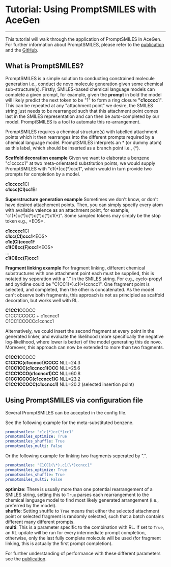 # Tutorial: Using PromptSMILES with AceGen

---

This tutorial will walk through the application of PromptSMILES in AceGen.
For further information about PromptSMILES, please refer to the [publication](https://chemrxiv.org/engage/chemrxiv/article-details/65e718eee9ebbb4db9f21886) and the [GitHub](https://github.com/compsciencelab/PromptSMILES).

## What is PromptSMILES?

PromptSMILES is a simple solution to conducting constrained molecule generation i.e., conduct de novo molecule generation given some chemical sub-structure(s). Firstly, SMILES-based chemical language models can complete a given prompt, for example, given the **prompt** in bold the model will likely predict the next token to be "1" to form a ring closure **"c1ccccc**1". This can be repeated at any "attachment point" we desire, the SMILES string just needs to be rearranged such that this attachment point comes last in the SMILES representation and can then be auto-completed by our model. PromptSMILES is a tool to automate this re-arrangement.

PromptSMILES requires a chemical structure(s) with labelled attachment points which it then rearranges into the different prompts required by a chemical language model. PromptSMILES interprets an * (or dummy atom) as this label, which should be inserted as a branch point i.e., (*). 

**Scaffold decoration example** Given we want to elaborate a benzene "c1ccccc1" at two meta-orientated substitution points, we would supply PromptSMILES with "c1(\*)cc(\*)ccc1", which would in turn provide two prompts for completion by a model.

**c1ccccc1**Cl  
**c1ccc(Cl)cc1**Br

**Superstructure generation example** Sometimes we don't know, or don't have desired attachement points. Then, you can simply specify every atom with available valence as an attachment point, for example, "c1(\*)c(\*)c(\*)c(\*)c(\*)c1(\*)". Some sampled tokens may simply be the stop token e.g., \<EOS\>.

**c1ccccc1**Cl  
**c1cc(Cl)ccc1**\<EOS\>  
**c1c(Cl)cccc1**F  
**c1(Cl)cc(F)ccc1**\<EOS\>  
...  
**c1(Cl)cc(F)ccc1**  

**Fragment linking example** For fragment linking, different chemical substructures with one attachment point each must be supplied, this is notated by seperation with a "." in the SMILES string. For e.g., cyclo-propyl and pyridine could be "C1CC1(\*).c1(\*)ccncc1". One fragment point is selected, and completed, then the other is concatenated. As the model can't observe both fragments, this approach is not as principled as scaffold decoration, but works well with RL.

**C1CC1**CCOCC  
C1CC1CCOCC + c1ccncc1  
C1CC1CCOCCc1ccncc1

Alternatively, we could insert the second fragment at every point in the generated linker, and evaluate the likelihood (more specifically the negative log-likelihood, where lower is better) of the model generating this de novo. Moreover, this approach can now be extended to more than two fragments.

**C1CC1**CCOCC  
**C1CC1C(c1ccncc1)COCC**  NLL=24.3  
**C1CC1CC(c1ccncc1)OCC**  NLL=25.6  
**C1CC1CCO(c1ccncc1)CC**  NLL=60.8  
**C1CC1CCOC(c1ccncc1)C**  NLL=23.2  
**C1CC1CCOCC(c1ccncc1)**  NLL=20.2 (selected insertion point)  

## Using PromptSMILES via configuration file

Several PromptSMILES can be accepted in the config file. 

See the following example for the meta-substituted benzene.

```YAML
promptsmiles: "c1c(*)cc(*)cc1"
promptsmiles_optimize: True
promptsmiles_shuffle: True
promptsmiles_multi: False
```

Or the following example for linking two fragments seperated by ".".

```YAML
promptsmiles: "C1CC1(\*).c1(\*)ccncc1"
promptsmiles_optimize: True
promptsmiles_shuffle: True
promptsmiles_multi: False
```

**optimize**: There is usually more than one potential rearrangement of a SMILES string, setting this to `True` parses each rearrangement to the chemical language model to find most likely generated arrangement (i.e., preferred by the model).  
**shuffle**: Setting shuffle to `True` means that either the selected attachment point or selected fragment is randomly selected, such that a batch contains different many different prompts.  
**multi**: This is a parameter specific to the combination with RL. If set to `True`, an RL update will be run for every intermediate prompt completion, otherwise, only the last fully complete molecule will be used (for fragment linking, this is actually the first prompt completion).  

For further understanding of performance with these different parameters see the [publication](https://chemrxiv.org/engage/chemrxiv/article-details/65e718eee9ebbb4db9f21886).